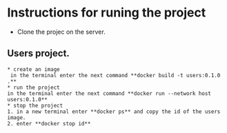 # Instructions for runing the project

* Clone the projec on the server.

## Users project.
    * create an image 
     in the terminal enter the next command **docker build -t users:0.1.0 .**
    * run the project 
    in the terminal enter the next command **docker run --network host users:0.1.0**
    * stop the project
    1. in a new terminal enter **docker ps** and copy the id of the users image.
    2. enter **docker stop id**


